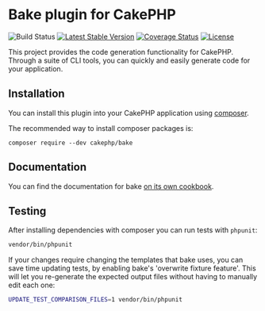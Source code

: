 # Bake plugin for CakePHP

![Build Status](https://github.com/cakephp/bake/actions/workflows/ci.yml/badge.svg?branch=master)
[![Latest Stable Version](https://img.shields.io/github/v/release/cakephp/bake?sort=semver&style=flat-square)](https://packagist.org/packages/cakephp/bake)
[![Coverage Status](https://img.shields.io/codecov/c/github/cakephp/bake.svg?style=flat-square)](https://codecov.io/github/cakephp/bake)
[![License](https://img.shields.io/badge/license-MIT-brightgreen.svg?style=flat-square)](LICENSE.txt)

This project provides the code generation functionality for CakePHP. Through a
suite of CLI tools, you can quickly and easily generate code for your application.

## Installation

You can install this plugin into your CakePHP application using [composer](https://getcomposer.org).

The recommended way to install composer packages is:

```
composer require --dev cakephp/bake
```

## Documentation

You can find the documentation for bake [on its own cookbook](https://book.cakephp.org/bake/2).

## Testing

After installing dependencies with composer you can run tests with `phpunit`:

```bash
vendor/bin/phpunit
```

If your changes require changing the templates that bake uses, you can save time updating tests, by
enabling bake's 'overwrite fixture feature'. This will let you re-generate the expected output files
without having to manually edit each one:

```bash
UPDATE_TEST_COMPARISON_FILES=1 vendor/bin/phpunit
```
